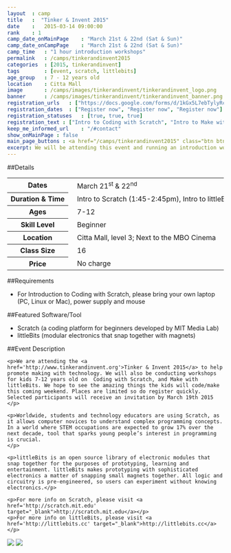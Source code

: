 ```yaml
---
layout	: camp
title 	:  "Tinker & Invent 2015"
date  	:   2015-03-14 09:00:00
rank    : 1
camp_date_onMainPage 	: "March 21st & 22nd (Sat & Sun)"
camp_date_onCampPage 	: "March 21st & 22nd (Sat & Sun)"
camp_time	: "1 hour introduction workshops"
permalink   : /camps/tinkerandinvent2015
categories  : [2015, tinkerandinvent]
tags    	: [event, scratch, littlebits]
age_group 	: 7 - 12 years old
location	: Citta Mall
image		: /camps/images/tinkerandinvent/tinkerandinvent_logo.png
banner		: /camps/images/tinkerandinvent/tinkerandinvent_banner.png
registration_urls	: ["https://docs.google.com/forms/d/1kGx5L7ebTylyRc82-Nsotfd97z15yw7xkTidASF9FXE/viewform", "https://docs.google.com/forms/d/1kS_FtIYfD9Q33WuPqlyt0fs3x7-50QS7u_sfHu9opmI/viewform", "https://docs.google.com/forms/d/1bNw7c8bPUwshYX96-Os2NCwKcqABak1p8gjEFZLddXU/viewform"]
registration_dates	: ["Register now", "Register now", "Register now"]
registration_statuses	: [true, true, true]
registration_text : ["Intro to Coding with Scratch", "Intro to Make with littleBits", "Other Workshops"]
keep_me_informed_url	: "/#contact"
show_onMainPage : false
main_page_buttons : <a href="/camps/tinkerandinvent2015" class="btn btn-lg pad-c btn-primary-pale" target="_blank">Register Now</a>
excerpt: We will be attending this event and running an introduction workshop to Coding with Scratch and Making with littleBits. Places are limited and by invitation, so register quick...!
---
```


##Details
<table style="white-space: nowrap">
    <col width="13%">
    <col width="3%">
    <col width="84%">
    <tr>
		<th>Dates</th>
        <td/>
		<td style='padding:5px 10px 5px 5px'>March 21<sup>st</sup> & 22<sup>nd</sup></td>
	</tr>
    <tr>
		<th>Duration & Time</th>
        <td/>
		<td style='padding:5px 10px 5px 5px'>Intro to Scratch (1:45-2:45pm), Intro to littleBits (4:15-5:15pm)</td>
	</tr>
	<tr>
		<th>Ages</th>
        <td/>
		<td style='padding:5px 10px 5px 5px'>7-12</td>
	</tr>
	<tr>
		<th>Skill Level</th>
        <td/>
		<td style='padding:5px 10px 5px 5px'>Beginner</td>
	</tr>	
	<tr>
		<th>Location</th>
        <td/>
		<td style='padding:5px 10px 5px 5px'>Citta Mall, level 3; Next to the MBO Cinema </td>
	</tr>
	<tr>
		<th>Class Size</th>
        <td/>
		<td style='padding:5px 10px 5px 5px'> 16 </td>
	</tr>
    <tr>
		<th>Price</th>
        <td/>
		<td style='padding:5px 10px 5px 5px'>No charge</td>
	</tr>
</table>

##Requirements
* For Introduction to Coding with Scratch, please bring your own laptop (PC, Linux or Mac), power supply and mouse

##Featured Software/Tool
* Scratch (a coding platform for beginners developed by MIT Media Lab)
* littleBits (modular electronics that snap together with magnets)

##Event Description
<div class="row">
<div class="col-md-8">

    <p>We are attending the <a href='http://www.tinkerandinvent.org'>Tinker & Invent 2015</a> to help promote making with technology. We will also be conducting workshops for kids 7-12 years old on  Coding with Scratch, and Make with littleBits. We hope to see the amazing things the kids will code/make this coming weekend. Places are limited so do register quickly. Selected participants will receive an invitation by March 19th 2015
    </p>

	<p>Worldwide, students and technology educators are using Scratch, as it allows computer novices to understand complex programming concepts. In a world where STEM occupations are expected to grow 17% over the next decade, tool that sparks young people’s interest in programming is crucial. 
	</p>

	<p>littleBits is an open source library of electronic modules that snap together for the purposes of prototyping, learning and entertainment. littleBits makes prototyping with sophisticated electronics a matter of snapping small magnets together. All logic and circuitry is pre-engineered, so users can experiment without knowing electronics.</p>
    
	<p>For more info on Scratch, please visit <a href='http://scratch.mit.edu' target="_blank">http://scratch.mit.edu</a></p>
    <p>For more info on littleBits, please visit <a href='http://littlebits.cc' target="_blank">http://littlebits.cc</a></p>
</div>

<div class="col-md-4">
	<img class="pad img-responsive ctc-camp-imgs" src="http://www7.pcmag.com/media/images/367306-scratch-from-mit.jpg"/>
	<img class="pad img-responsive ctc-camp-imgs" src="http://2013.oshwa.org/files/2013/08/littleBits-Logo.jpg"/>
</div>

</div>
